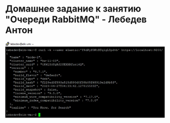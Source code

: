 # Домашнее задание к занятию "Очереди RabbitMQ" - Лебедев Антон

![Screenshot_1](https://github.com/Lebedun/HomeWork-Blank/blob/11-04/img/Screenshot_1.jpg)

